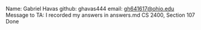 Name: Gabriel Havas
github: ghavas444
email: gh641617@ohio.edu
Message to TA: I recorded my answers in answers.md
CS 2400, Section 107
Done